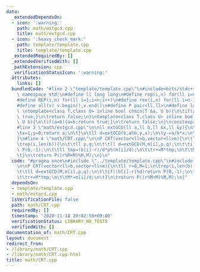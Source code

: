 ```yaml
---
data:
  _extendedDependsOn:
  - icon: ':warning:'
    path: math/extgcd.cpp
    title: math/extgcd.cpp
  - icon: ':heavy_check_mark:'
    path: template/template.cpp
    title: template/template.cpp
  _extendedRequiredBy: []
  _extendedVerifiedWith: []
  _pathExtension: cpp
  _verificationStatusIcon: ':warning:'
  attributes:
    links: []
  bundledCode: "#line 2 \"template/template.cpp\"\n#include<bits/stdc++.h>\nusing\
    \ namespace std;\n#define ll long long\n#define rep(i,n) for(ll i=0;i<n;i++)\n\
    #define REP(i,n) for(ll i=1;i<n;i++)\n#define rev(i,n) for(ll i=n-1;i>=0;i--)\n\
    #define all(v) v.begin(),v.end()\n#define P pair<ll,ll>\n#define len(s) (ll)s.size()\n\
    \ \ntemplate<class T,class U> inline bool chmin(T &a, U b){\n\tif(a>b){a=b;return\
    \ true;}\n\treturn false;\n}\ntemplate<class T,class U> inline bool chmax(T &a,\
    \ U b){\n\tif(a<b){a=b;return true;}\n\treturn false;\n}\nconstexpr ll inf = 3e18;\n\
    #line 3 \"math/extgcd.cpp\"\n\nll extGCD(ll a,ll b,ll &x,ll &y){\n\tif(!b){\n\t\
    \tx=1;y=0;return a;\n\t}\n\tll d=extGCD(b,a%b,y,x);\n\ty-=a/b*x;\n\treturn d;\n\
    }\n#line 4 \"math/CRT.cpp\"\n\nP CRT(vector<ll>b,vector<ll>m){\n\tll r=0,M=1;\n\
    \trep(i,len(b)){\n\t\tll p,q;\n\t\tll d=extGCD(M,m[i],p,q);\n\t\tif((b[i]-r)%d)return\
    \ P(0,-1);\n\t\tll tmp=(b[i]-r)/d*p%(m[i]/d);\n\t\tr+=M*tmp;\n\t\tM*=m[i]/d;\n\
    \t}\n\treturn P((r%M+M)%M,M);\n}\n"
  code: "#pragma once\n#include \"../template/template.cpp\"\n#include \"extgcd.cpp\"\
    \n\nP CRT(vector<ll>b,vector<ll>m){\n\tll r=0,M=1;\n\trep(i,len(b)){\n\t\tll p,q;\n\
    \t\tll d=extGCD(M,m[i],p,q);\n\t\tif((b[i]-r)%d)return P(0,-1);\n\t\tll tmp=(b[i]-r)/d*p%(m[i]/d);\n\
    \t\tr+=M*tmp;\n\t\tM*=m[i]/d;\n\t}\n\treturn P((r%M+M)%M,M);\n}"
  dependsOn:
  - template/template.cpp
  - math/extgcd.cpp
  isVerificationFile: false
  path: math/CRT.cpp
  requiredBy: []
  timestamp: '2020-11-18 20:02:50+09:00'
  verificationStatus: LIBRARY_NO_TESTS
  verifiedWith: []
documentation_of: math/CRT.cpp
layout: document
redirect_from:
- /library/math/CRT.cpp
- /library/math/CRT.cpp.html
title: math/CRT.cpp
---
```

